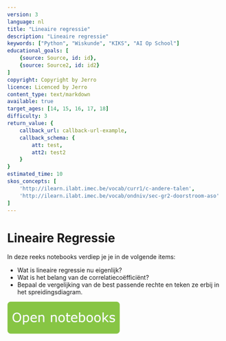 ```yaml
---
version: 3
language: nl
title: "Lineaire regressie"
description: "Lineaire regressie"
keywords: ["Python", "Wiskunde", "KIKS", "AI Op School"]
educational_goals: [
    {source: Source, id: id}, 
    {source: Source2, id: id2}
]
copyright: Copyright by Jerro
licence: Licenced by Jerro
content_type: text/markdown
available: true
target_ages: [14, 15, 16, 17, 18]
difficulty: 3
return_value: {
    callback_url: callback-url-example,
    callback_schema: {
        att: test,
        att2: test2
    }
}
estimated_time: 10
skos_concepts: [
    'http://ilearn.ilabt.imec.be/vocab/curr1/c-andere-talen', 
    'http://ilearn.ilabt.imec.be/vocab/ondniv/sec-gr2-doorstroom-aso'
]
---
```

# Lineaire Regressie
In deze reeks notebooks verdiep je je in de volgende items:
* Wat is lineaire regressie nu eigenlijk? 
* Wat is het belang van de correlatiecoëfficiënt? 
* Bepaal de vergelijking van de best passende rechte en teken ze erbij in het spreidingsdiagram.

[![](embed/Knop.png "Knop")](https://kiks.ilabt.imec.be/jupyterhub/?id=0301 "Notebooks Lineaire Regressie")
